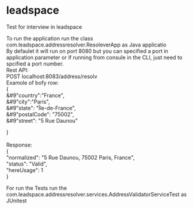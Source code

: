 # leadspace
Test for interview in leadspace<br>

To run the application run the class com.leadspace.addressresolver.ResoleverApp as Java applicatio<br>
By defaulet it will run on port 8080 but you can specified a port in application parameter or if running from consule in the CLI, just need to spcified a port number.<br>
Rest API:<br>
POST localhost:8083/address/resolv<br>
Examole of bofy row:<br>
{<br>
	&#9"country":"France",<br>
	&#9"city":"Paris",<br>
	&#9"state": "Île-de-France",<br>
	&#9"postalCode": "75002", <br>
	&#9"street": "5 Rue Daunou"<br>
	
}<br>
<br>
Response: <br>
{<br>
    "normalized": "5 Rue Daunou, 75002 Paris, France",<br>
    "status": "Valid",<br>
    "hereUsage": 1<br>
}<br>

For run the Tests run the com.leadspace.addressresolver.services.AddressValidatorServiceTest as JUnitest
